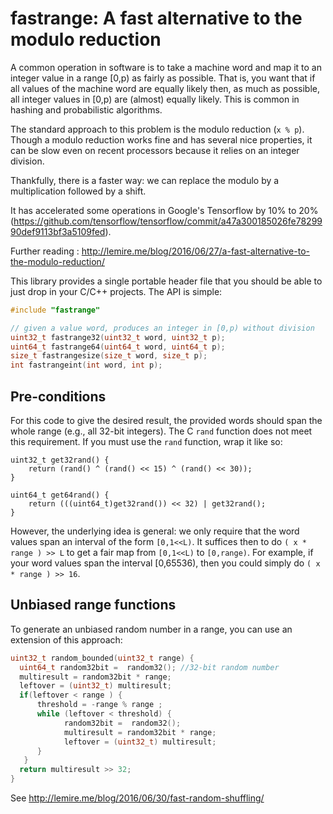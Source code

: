 # fastrange: A fast alternative to the modulo reduction

A common operation in software is to take a machine word
and map it to an integer value in a range [0,p) as fairly as possible.
That is, you want that if all values of the machine word are
equally likely then, as much as possible, all integer values in
[0,p) are (almost) equally likely. This is common in hashing and probabilistic
algorithms.

The standard approach to this problem is the modulo reduction (``x % p``).
Though a modulo reduction works fine and has several nice properties,
it can be slow even on recent processors because it relies on an
integer division.

Thankfully, there is a faster way: we can replace the modulo by a multiplication
followed by a shift.

It has accelerated some operations in Google's Tensorflow by 10% to 20%
(https://github.com/tensorflow/tensorflow/commit/a47a300185026fe7829990def9113bf3a5109fed).

Further reading : http://lemire.me/blog/2016/06/27/a-fast-alternative-to-the-modulo-reduction/


This library provides a single portable header file that you should
be able to just drop in your C/C++ projects. The API is simple:


```C
#include "fastrange"

// given a value word, produces an integer in [0,p) without division
uint32_t fastrange32(uint32_t word, uint32_t p);
uint64_t fastrange64(uint64_t word, uint64_t p);
size_t fastrangesize(size_t word, size_t p);
int fastrangeint(int word, int p);
```
## Pre-conditions

For this code to give the desired result, the provided words should span the whole range (e.g., all 32-bit integers). The C ``rand`` function does not meet this requirement. If you must use the ``rand``  function, wrap it like so:

```
uint32_t get32rand() {
    return (rand() ^ (rand() << 15) ^ (rand() << 30));
}

uint64_t get64rand() {
    return (((uint64_t)get32rand()) << 32) | get32rand();
}
```


However, the underlying idea is general: we only require that the word values span an interval of the form ``[0,1<<L)``. It suffices then to do `` ( x * range ) >> L `` to get a fair map from ``[0,1<<L)`` to ``[0,range)``. For example, if your word values span the interval [0,65536), then you could simply do ``( x * range ) >> 16``.


## Unbiased range functions

To generate an unbiased random number in a range, you can use an extension of this approach:

```C
uint32_t random_bounded(uint32_t range) {
  uint64_t random32bit =  random32(); //32-bit random number 
  multiresult = random32bit * range;
  leftover = (uint32_t) multiresult;
  if(leftover < range ) {
      threshold = -range % range ;
      while (leftover < threshold) {
            random32bit =  random32();
            multiresult = random32bit * range;
            leftover = (uint32_t) multiresult;
      }
   }
  return multiresult >> 32;
}
```

See http://lemire.me/blog/2016/06/30/fast-random-shuffling/
